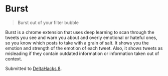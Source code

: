 # Burst

> Burst out of your filter bubble

Burst is a chrome extension that uses deep learning to scan through the tweets you see and warn you about and overly emotional or hateful ones, so you know which posts to take with a grain of salt. It shows you the emotion and strength of the emotion of each tweet. Also, it shows tweets as misleading if they contain outdated information or information taken out of context. 

Submitted to [DeltaHacks 8](https://deltahacks8.devpost.com/).
